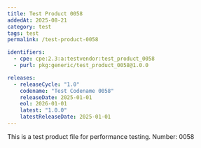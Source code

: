```yaml
---
title: Test Product 0058
addedAt: 2025-08-21
category: test
tags: test
permalink: /test-product-0058

identifiers:
  - cpe: cpe:2.3:a:testvendor:test_product_0058
  - purl: pkg:generic/test_product_0058@1.0.0

releases:
  - releaseCycle: "1.0"
    codename: "Test Codename 0058"
    releaseDate: 2025-01-01
    eol: 2026-01-01
    latest: "1.0.0"
    latestReleaseDate: 2025-01-01
---
```


This is a test product file for performance testing. Number: 0058
